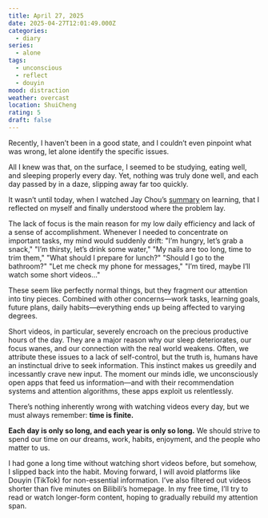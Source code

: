 ```yaml
---
title: April 27, 2025
date: 2025-04-27T12:01:49.000Z
categories:
  - diary
series:
  - alone
tags:
  - unconscious
  - reflect
  - douyin
mood: distraction
weather: overcast
location: ShuiCheng
rating: 5
draft: false
---
```


Recently, I haven’t been in a good state, and I couldn’t even pinpoint what was wrong, let alone identify the specific issues.  

All I knew was that, on the surface, I seemed to be studying, eating well, and sleeping properly every day. Yet, nothing was truly done well, and each day passed by in a daze, slipping away far too quickly.  

It wasn’t until today, when I watched Jay Chou’s [summary](https://www.bilibili.com/video/BV1Hi421a7gv?p=28) on learning, that I reflected on myself and finally understood where the problem lay.  

The lack of focus is the main reason for my low daily efficiency and lack of a sense of accomplishment. Whenever I needed to concentrate on important tasks, my mind would suddenly drift: "I’m hungry, let’s grab a snack," "I’m thirsty, let’s drink some water," "My nails are too long, time to trim them," "What should I prepare for lunch?" "Should I go to the bathroom?" "Let me check my phone for messages," "I’m tired, maybe I’ll watch some short videos…"  

These seem like perfectly normal things, but they fragment our attention into tiny pieces. Combined with other concerns—work tasks, learning goals, future plans, daily habits—everything ends up being affected to varying degrees.  

Short videos, in particular, severely encroach on the precious productive hours of the day. They are a major reason why our sleep deteriorates, our focus wanes, and our connection with the real world weakens. Often, we attribute these issues to a lack of self-control, but the truth is, humans have an instinctual drive to seek information. This instinct makes us greedily and incessantly crave new input. The moment our minds idle, we unconsciously open apps that feed us information—and with their recommendation systems and attention algorithms, these apps exploit us relentlessly.  

There’s nothing inherently wrong with watching videos every day, but we must always remember: **time is finite.**  

**Each day is only so long, and each year is only so long.** We should strive to spend our time on our dreams, work, habits, enjoyment, and the people who matter to us.  

I had gone a long time without watching short videos before, but somehow, I slipped back into the habit. Moving forward, I will avoid platforms like Douyin (TikTok) for non-essential information. I’ve also filtered out videos shorter than five minutes on Bilibili’s homepage. In my free time, I’ll try to read or watch longer-form content, hoping to gradually rebuild my attention span. 